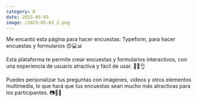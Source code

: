 ```yaml
--- 
category: D 
date: 2023-05-03 
image: /2023-05-03_2.png 
--- 
```


Me encantó esta página para hacer encuestas: Typeform, para hacer encuestas y formularios 😍💻📊

Esta plataforma te permite crear encuestas y formularios interactivos, con una experiencia de usuario atractiva y fácil de usar. 🤩💪👌

Puedes personalizar tus preguntas con imágenes, videos y otros elementos multimedia, lo que hará que tus encuestas sean mucho más atractivas para los participantes. 📷🎥🎨